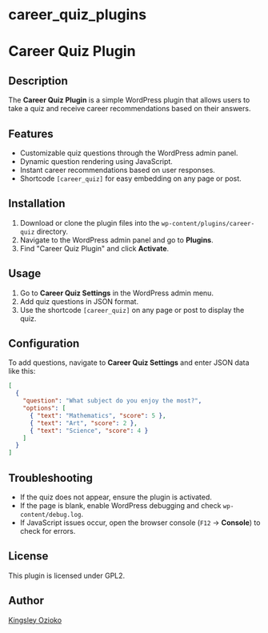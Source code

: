 # career_quiz_plugins
# Career Quiz Plugin

## Description
The **Career Quiz Plugin** is a simple WordPress plugin that allows users to take a quiz and receive career recommendations based on their answers.

## Features
- Customizable quiz questions through the WordPress admin panel.
- Dynamic question rendering using JavaScript.
- Instant career recommendations based on user responses.
- Shortcode `[career_quiz]` for easy embedding on any page or post.

## Installation
1. Download or clone the plugin files into the `wp-content/plugins/career-quiz` directory.
2. Navigate to the WordPress admin panel and go to **Plugins**.
3. Find "Career Quiz Plugin" and click **Activate**.

## Usage
1. Go to **Career Quiz Settings** in the WordPress admin menu.
2. Add quiz questions in JSON format.
3. Use the shortcode `[career_quiz]` on any page or post to display the quiz.

## Configuration
To add questions, navigate to **Career Quiz Settings** and enter JSON data like this:
```json
[
  {
    "question": "What subject do you enjoy the most?",
    "options": [
      { "text": "Mathematics", "score": 5 },
      { "text": "Art", "score": 2 },
      { "text": "Science", "score": 4 }
    ]
  }
]
```

## Troubleshooting
- If the quiz does not appear, ensure the plugin is activated.
- If the page is blank, enable WordPress debugging and check `wp-content/debug.log`.
- If JavaScript issues occur, open the browser console (`F12` → **Console**) to check for errors.

## License
This plugin is licensed under GPL2.

## Author
[Kingsley Ozioko](https://skilllink.infinityfreeapp.com/)

